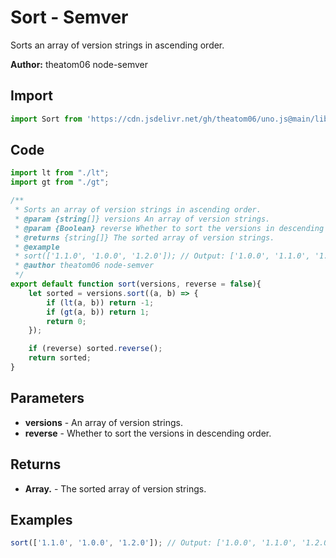 # Sort - Semver
Sorts an array of version strings in ascending order.

**Author:** theatom06 node-semver

## Import 

```js
import Sort from 'https://cdn.jsdelivr.net/gh/theatom06/uno.js@main/lib/Semver/Sort';
```

## Code
```js
import lt from "./lt";
import gt from "./gt";

/**
 * Sorts an array of version strings in ascending order.
 * @param {string[]} versions An array of version strings. 
 * @param {Boolean} reverse Whether to sort the versions in descending order.
 * @returns {string[]} The sorted array of version strings.
 * @example
 * sort(['1.1.0', '1.0.0', '1.2.0']); // Output: ['1.0.0', '1.1.0', '1.2.0']
 * @author theatom06 node-semver
 */
export default function sort(versions, reverse = false){
    let sorted = versions.sort((a, b) => {
        if (lt(a, b)) return -1;
        if (gt(a, b)) return 1;
        return 0;
    });

    if (reverse) sorted.reverse();
    return sorted;
}
```

## Parameters
* **versions** - An array of version strings.
* **reverse** - Whether to sort the versions in descending order.


## Returns
* **Array.<string>** - The sorted array of version strings.


## Examples
```js
sort(['1.1.0', '1.0.0', '1.2.0']); // Output: ['1.0.0', '1.1.0', '1.2.0']

```
